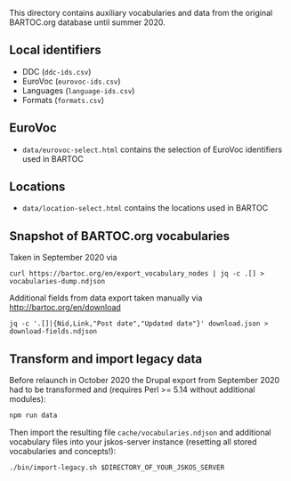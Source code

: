 
This directory contains auxiliary vocabularies and data from the original BARTOC.org database until summer 2020.

## Local identifiers

* DDC (`ddc-ids.csv`)
* EuroVoc (`eurovoc-ids.csv`)
* Languages (`language-ids.csv`)
* Formats (`formats.csv`)

## EuroVoc

* `data/eurovoc-select.html` contains the selection of EuroVoc identifiers used in BARTOC

## Locations

* `data/location-select.html` contains the locations used in BARTOC

## Snapshot of BARTOC.org vocabularies

Taken in September 2020 via

    curl https://bartoc.org/en/export_vocabulary_nodes | jq -c .[] > vocabularies-dump.ndjson

Additional fields from data export taken manually via <http://bartoc.org/en/download>

    jq -c '.[]|{Nid,Link,"Post date","Updated date"}' download.json > download-fields.ndjson

## Transform and import legacy data

Before relaunch in October 2020 the Drupal export from September 2020 had to be transformed and (requires Perl >= 5.14 without additional modules):

~~~sh
npm run data
~~~

Then import the resulting file `cache/vocabularies.ndjson` and additional vocabulary files into your jskos-server instance (resetting all stored vocabularies and concepts!):

~~~
./bin/import-legacy.sh $DIRECTORY_OF_YOUR_JSKOS_SERVER
~~~


